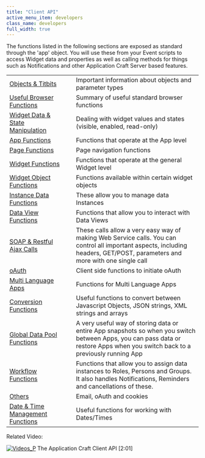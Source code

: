 ```yaml
---
title: "Client API"
active_menu_item: developers
class_name: developers
full_width: true
---
```



The functions listed in the following sections are exposed as standard through the 'app' object. You will use these from your Event scripts to access Widget data and properties as well as calling methods for things such as Notifications and other Application Craft Server based features.

<table>
<tr>
<td width="194">
  <a href="/developers/user-guide/scripting-apis/client-api/objects-titbits/">Objects & Titbits</a>

</td>
<td width="20">
</td>
<td width="666">
Important information about objects and parameter types

</td>
</tr>
<tr>
<td width="194">
  <a href="/developers/user-guide/scripting-apis/client-api/useful-browser-functions/">Useful Browser Functions</a>

</td>
<td width="20">
</td>
<td width="666">
Summary of useful standard browser functions

</td>
</tr>
<tr>
<td width="194">
  <a href="/developers/user-guide/scripting-apis/client-api/widget-data-state-manipulation/">Widget Data & State Manipulation</a>

</td>
<td width="20">
</td>
<td width="666">
Dealing with widget values and states (visible, enabled, read-only)

</td>
</tr>
<tr>
<td width="194">
  <a href="/developers/user-guide/scripting-apis/client-api/app-functions/">App Functions</a>

</td>
<td width="20">
</td>
<td width="666">
Functions that operate at the App level

</td>
</tr>
<tr>
<td width="194">
  <a href="/developers/user-guide/scripting-apis/client-api/page-functions/">Page Functions</a>

</td>
<td width="20">
</td>
<td width="666">
Page navigation functions

</td>
</tr>
<tr>
<td width="194">
  <a href="/developers/user-guide/scripting-apis/client-api/widget-functions/">Widget Functions</a>

</td>
<td width="20">
</td>
<td width="666">
Functions that operate at the general Widget level

</td>
</tr>
<tr>
<td width="194">
  <a href="/developers/user-guide/scripting-apis/client-api/widget-object-functions/">Widget Object Functions</a>

</td>
<td width="20">
</td>
<td width="666">
Functions available within certain widget objects

</td>
</tr>
<tr>
<td width="194">
  <a href="/developers/user-guide/scripting-apis/client-api/instance-data-functions/">Instance Data Functions</a>

</td>
<td width="20">
</td>
<td width="666">
These allow you to manage data Instances

</td>
</tr>
<tr>
<td width="194">
  <a href="/developers/user-guide/scripting-apis/client-api/data-view-functions/">Data View Functions</a>

</td>
<td width="20">
</td>
<td width="666">
Functions that allow you to interact with Data Views

</td>
</tr>
<tr>
<td width="194">
  <a href="/developers/user-guide/scripting-apis/client-api/soap-restful-ajax-calls/">SOAP & Restful Ajax Calls</a>

</td>
<td width="20">
</td>
<td width="666">
These calls allow a very easy way of making Web Service calls. You can control all important aspects, including headers, GET/POST, parameters and more with one single call

</td>
</tr>
<tr>
<td width="194">
  <a href="/developers/user-guide/scripting-apis/client-api/oauth/">oAuth</a>

</td>
<td width="20">
</td>
<td width="666">
Client side functions to initiate oAuth

</td>
</tr>
<tr>
<td width="194">
  <a href="/developers/user-guide/scripting-apis/client-api/multi-language-apps/">Multi Language Apps</a>

</td>
<td width="20">
</td>
<td width="666">
Functions for Multi Language Apps

</td>
</tr>
<tr>
<td width="194">
  <a href="/developers/user-guide/scripting-apis/client-api/conversion-functions/">Conversion Functions</a>

</td>
<td width="20">
</td>
<td width="666">
Useful functions to convert between Javascript Objects, JSON strings, XML strings and arrays

</td>
</tr>
<tr>
<td width="194">
  <a href="/developers/user-guide/scripting-apis/client-api/global-data-pool-functions/">Global Data Pool Functions</a>

</td>
<td width="20">
</td>
<td width="666">
A very useful way of storing data or entire App snapshots so when you switch between Apps, you can pass data or restore Apps when you switch back to a previously running App

</td>
</tr>
<tr>
<td width="194">
  <a href="/developers/user-guide/scripting-apis/client-api/workflow-functions/">Workflow Functions</a>

</td>
<td width="20">
</td>
<td width="666">
Functions that allow you to assign data instances to Roles, Persons and Groups. It also handles Notifications, Reminders and cancellations of these.

</td>
</tr>
<tr>
<td width="194">
  <a href="/developers/user-guide/scripting-apis/client-api/others/">Others</a>

</td>
<td width="20">
</td>
<td width="666">
Email, oAuth and cookies

</td>
</tr>
<tr>
<td width="194">
  <a href="/developers/user-guide/scripting-apis/client-api/date-time-management-functions/">Date & Time Management Functions</a>

</td>
<td width="20">
</td>
<td width="666">
Useful functions for working with Dates/Times

</td>
</tr>
</table>

Related Video:

[![Videos\_P](/img/docs/videos_p.png)](http://www.youtube.com/v/1UIHv__i3uI?autoplay=1&hd=1&fs=1&showsearch=0&rel=0&) The Application Craft Client API [2:01]

